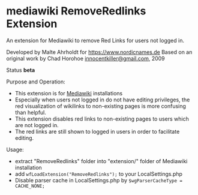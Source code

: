 # mediawiki RemoveRedlinks Extension


An extension for Mediawiki to remove Red Links for users not logged in.

Developed by Malte Ahrholdt for https://www.nordicnames.de
Based on an original work by Chad Horohoe <innocentkiller@gmail.com>, 2009

Status **beta**

Purpose and Operation:

* This extension is for [Mediawiki](https://www.mediawiki.org/) installations
* Especially when users not logged in do not have editing privileges, the red visualization of wikilinks to non-existing pages is more confusing than helpful.
* This extension disables red links to non-existing pages to users which are not logged in.
* The red links are still shown to logged in users in order to facilitate editing.

Usage:

* extract "RemoveRedlinks" folder into "extension/" folder of Mediawiki installation
* add  `wfLoadExtension("RemoveRedlinks");` to your LocalSettings.php
* Disable parser cache in LocalSettings.php by `$wgParserCacheType = CACHE_NONE;`

